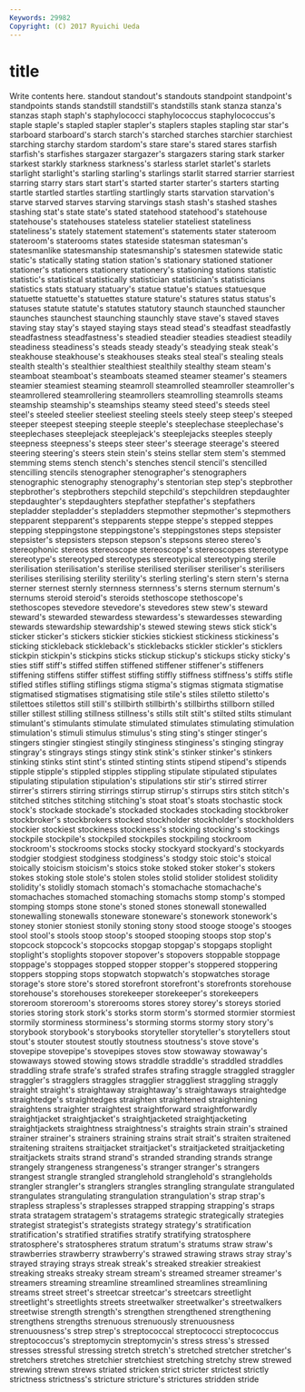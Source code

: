 ```yaml
---
Keywords: 29982 
Copyright: (C) 2017 Ryuichi Ueda
---
```


# title

Write contents here.
 standout standout's standouts standpoint standpoint's standpoints stands
standstill standstill's standstills stank stanza stanza's stanzas staph staph's staphylococci
staphylococcus staphylococcus's staple staple's stapled stapler stapler's staplers staples stapling
star star's starboard starboard's starch starch's starched starches starchier starchiest
starching starchy stardom stardom's stare stare's stared stares starfish starfish's
starfishes stargazer stargazer's stargazers staring stark starker starkest starkly starkness
starkness's starless starlet starlet's starlets starlight starlight's starling starling's starlings
starlit starred starrier starriest starring starry stars start start's started
starter starter's starters starting startle startled startles startling startlingly starts
starvation starvation's starve starved starves starving starvings stash stash's stashed
stashes stashing stat's state state's stated statehood statehood's statehouse statehouse's
statehouses stateless statelier stateliest stateliness stateliness's stately statement statement's statements
stater stateroom stateroom's staterooms states stateside statesman statesman's statesmanlike statesmanship
statesmanship's statesmen statewide static static's statically stating station station's stationary
stationed stationer stationer's stationers stationery stationery's stationing stations statistic statistic's
statistical statistically statistician statistician's statisticians statistics stats statuary statuary's statue
statue's statues statuesque statuette statuette's statuettes stature stature's statures status
status's statuses statute statute's statutes statutory staunch staunched stauncher staunches
staunchest staunching staunchly stave stave's staved staves staving stay stay's
stayed staying stays stead stead's steadfast steadfastly steadfastness steadfastness's steadied
steadier steadies steadiest steadily steadiness steadiness's steads steady steady's steadying
steak steak's steakhouse steakhouse's steakhouses steaks steal steal's stealing steals
stealth stealth's stealthier stealthiest stealthily stealthy steam steam's steamboat steamboat's
steamboats steamed steamer steamer's steamers steamier steamiest steaming steamroll steamrolled
steamroller steamroller's steamrollered steamrollering steamrollers steamrolling steamrolls steams steamship steamship's
steamships steamy steed steed's steeds steel steel's steeled steelier steeliest
steeling steels steely steep steep's steeped steeper steepest steeping steeple
steeple's steeplechase steeplechase's steeplechases steeplejack steeplejack's steeplejacks steeples steeply steepness
steepness's steeps steer steer's steerage steerage's steered steering steering's steers
stein stein's steins stellar stem stem's stemmed stemming stems stench
stench's stenches stencil stencil's stencilled stencilling stencils stenographer stenographer's stenographers
stenographic stenography stenography's stentorian step step's stepbrother stepbrother's stepbrothers stepchild
stepchild's stepchildren stepdaughter stepdaughter's stepdaughters stepfather stepfather's stepfathers stepladder stepladder's
stepladders stepmother stepmother's stepmothers stepparent stepparent's stepparents steppe steppe's stepped
steppes stepping steppingstone steppingstone's steppingstones steps stepsister stepsister's stepsisters stepson
stepson's stepsons stereo stereo's stereophonic stereos stereoscope stereoscope's stereoscopes stereotype
stereotype's stereotyped stereotypes stereotypical stereotyping sterile sterilisation sterilisation's sterilise sterilised
steriliser steriliser's sterilisers sterilises sterilising sterility sterility's sterling sterling's stern
stern's sterna sterner sternest sternly sternness sternness's sterns sternum sternum's
sternums steroid steroid's steroids stethoscope stethoscope's stethoscopes stevedore stevedore's stevedores
stew stew's steward steward's stewarded stewardess stewardess's stewardesses stewarding stewards
stewardship stewardship's stewed stewing stews stick stick's sticker sticker's stickers
stickier stickies stickiest stickiness stickiness's sticking stickleback stickleback's sticklebacks stickler
stickler's sticklers stickpin stickpin's stickpins sticks stickup stickup's stickups sticky
sticky's sties stiff stiff's stiffed stiffen stiffened stiffener stiffener's stiffeners
stiffening stiffens stiffer stiffest stiffing stiffly stiffness stiffness's stiffs stifle
stifled stifles stifling stiflings stigma stigma's stigmas stigmata stigmatise stigmatised
stigmatises stigmatising stile stile's stiles stiletto stiletto's stilettoes stilettos still
still's stillbirth stillbirth's stillbirths stillborn stilled stiller stillest stilling stillness
stillness's stills stilt stilt's stilted stilts stimulant stimulant's stimulants stimulate
stimulated stimulates stimulating stimulation stimulation's stimuli stimulus stimulus's sting sting's
stinger stinger's stingers stingier stingiest stingily stinginess stinginess's stinging stingray
stingray's stingrays stings stingy stink stink's stinker stinker's stinkers stinking
stinks stint stint's stinted stinting stints stipend stipend's stipends stipple
stipple's stippled stipples stippling stipulate stipulated stipulates stipulating stipulation stipulation's
stipulations stir stir's stirred stirrer stirrer's stirrers stirring stirrings stirrup
stirrup's stirrups stirs stitch stitch's stitched stitches stitching stitching's stoat
stoat's stoats stochastic stock stock's stockade stockade's stockaded stockades stockading
stockbroker stockbroker's stockbrokers stocked stockholder stockholder's stockholders stockier stockiest stockiness
stockiness's stocking stocking's stockings stockpile stockpile's stockpiled stockpiles stockpiling stockroom
stockroom's stockrooms stocks stocky stockyard stockyard's stockyards stodgier stodgiest stodginess
stodginess's stodgy stoic stoic's stoical stoically stoicism stoicism's stoics stoke
stoked stoker stoker's stokers stokes stoking stole stole's stolen stoles
stolid stolider stolidest stolidity stolidity's stolidly stomach stomach's stomachache stomachache's
stomachaches stomached stomaching stomachs stomp stomp's stomped stomping stomps stone
stone's stoned stones stonewall stonewalled stonewalling stonewalls stoneware stoneware's stonework
stonework's stoney stonier stoniest stonily stoning stony stood stooge stooge's
stooges stool stool's stools stoop stoop's stooped stooping stoops stop
stop's stopcock stopcock's stopcocks stopgap stopgap's stopgaps stoplight stoplight's stoplights
stopover stopover's stopovers stoppable stoppage stoppage's stoppages stopped stopper stopper's
stoppered stoppering stoppers stopping stops stopwatch stopwatch's stopwatches storage storage's
store store's stored storefront storefront's storefronts storehouse storehouse's storehouses storekeeper
storekeeper's storekeepers storeroom storeroom's storerooms stores storey storey's storeys storied
stories storing stork stork's storks storm storm's stormed stormier stormiest
stormily storminess storminess's storming storms stormy story story's storybook storybook's
storybooks storyteller storyteller's storytellers stout stout's stouter stoutest stoutly stoutness
stoutness's stove stove's stovepipe stovepipe's stovepipes stoves stow stowaway stowaway's
stowaways stowed stowing stows straddle straddle's straddled straddles straddling strafe
strafe's strafed strafes strafing straggle straggled straggler straggler's stragglers straggles
stragglier straggliest straggling straggly straight straight's straightaway straightaway's straightaways straightedge
straightedge's straightedges straighten straightened straightening straightens straighter straightest straightforward straightforwardly
straightjacket straightjacket's straightjacketed straightjacketing straightjackets straightness straightness's straights strain strain's
strained strainer strainer's strainers straining strains strait strait's straiten straitened
straitening straitens straitjacket straitjacket's straitjacketed straitjacketing straitjackets straits strand strand's
stranded stranding strands strange strangely strangeness strangeness's stranger stranger's strangers
strangest strangle strangled stranglehold stranglehold's strangleholds strangler strangler's stranglers strangles
strangling strangulate strangulated strangulates strangulating strangulation strangulation's strap strap's strapless
strapless's straplesses strapped strapping strapping's straps strata stratagem stratagem's stratagems
strategic strategically strategies strategist strategist's strategists strategy strategy's stratification stratification's
stratified stratifies stratify stratifying stratosphere stratosphere's stratospheres stratum stratum's stratums
straw straw's strawberries strawberry strawberry's strawed strawing straws stray stray's
strayed straying strays streak streak's streaked streakier streakiest streaking streaks
streaky stream stream's streamed streamer streamer's streamers streaming streamline streamlined
streamlines streamlining streams street street's streetcar streetcar's streetcars streetlight streetlight's
streetlights streets streetwalker streetwalker's streetwalkers streetwise strength strength's strengthen strengthened
strengthening strengthens strengths strenuous strenuously strenuousness strenuousness's strep strep's streptococcal
streptococci streptococcus streptococcus's streptomycin streptomycin's stress stress's stressed stresses stressful
stressing stretch stretch's stretched stretcher stretcher's stretchers stretches stretchier stretchiest
stretching stretchy strew strewed strewing strewn strews striated stricken strict
stricter strictest strictly strictness strictness's stricture stricture's strictures stridden stride
